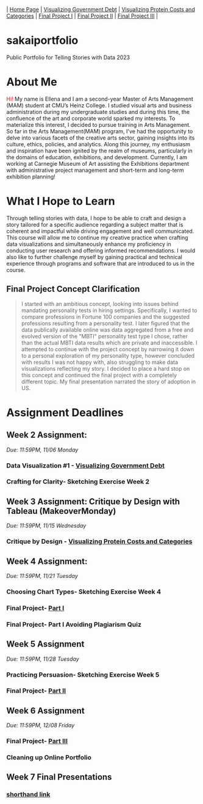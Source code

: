 | [Home Page](https://ellenasakai.github.io/sakaiportfolio/) | [Visualizing Government Debt](governmentdebt) | [Visualizing Protein Costs and Categories](protein) | [Final Project I](final-project-part-one) | [Final Project II](final-project-part-2)  | [Final Project III](final-project-part-3) |

# sakaiportfolio
Public Portfolio for Telling Stories with Data 2023

# About Me
<font color="#FF0000">Hi!</font> My name is Ellena and I am a second-year Master of Arts Management (MAM) student at CMU’s Heinz College. I studied visual arts and business administration during my undergraduate studies and during this time, the confluence of the art and corporate world sparked my interests. To materialize this interest, I decided to pursue training in Arts Management. So far in the Arts Management(MAM) program, I've had the opportunity to delve into various facets of the creative arts sector, gaining insights into its culture, ethics, policies, and analytics. Along this journey, my enthusiasm and inspiration have been ignited by the realm of museums, particularly in the domains of education, exhibitions, and development. Currently, I am working at Carnegie Museum of Art assisting the Exhibitions department with administrative project management and short-term and long-term exhibition planning!

# What I Hope to Learn
Through telling stories with data, I hope to be able to craft and design a story tailored for a specific audience regarding a subject matter that is coherent and impactful while driving engagement and well communicated. This course will allow me to continue my creative practice when crafting data visualizations and simultaneously enhance my proficiency in conducting user research and offering informed recommendations.  I would also like to further challenge myself by gaining practical and technical experience through programs and software that are introduced to us in the course. 

## Final Project Concept Clarification
> I started with an ambitious concept, looking into issues behind mandating personality tests in hiring settings. Specifically, I wanted to compare professions in Fortune 100 companies and the suggested professions resulting from a personality test. I later figured that the data publically available online was data aggregated from a free and evolved version of the "MBTI" personality test type I chose, rather than the actual MBTI data results which are private and inaccessible. I attempted to continue with the project concept by narrowing it down to a personal exploration of my personality type, however concluded with results I was not happy with, also struggling to make data visualizations reflecting my story. I decided to place a hard stop on this concept and continued the final project with a completely different topic. My final presentation narrated the story of adoption in US. 

# Assignment Deadlines

## Week 2 Assignment: 
*Due: 11:59PM, 11/06 Monday*

### Data Visualization #1 - [Visualizing Government Debt](governmentdebt) 
### Crafting for Clarity- Sketching Exercise Week 2

## Week 3 Assignment: Critique by Design with Tableau (MakeoverMonday)
*Due: 11:59PM, 11/15 Wednesday*

### Critique by Design - [Visualizing Protein Costs and Categories](protein)

## Week 4 Assignment:
*Due: 11:59PM, 11/21 Tuesday*

### Choosing Chart Types- Sketching Exercise Week 4
### Final Project- [Part I](final-project-part-one)
### Final Project- Part I Avoiding Plagiarism Quiz 


## Week 5 Assignment
*Due: 11:59PM, 11/28 Tuesday*

### Practicing Persuasion- Sketching Exercise Week 5
### Final Project- [Part II](final-project-part-2)

## Week 6 Assignment
*Due: 11:59PM, 12/08 Friday*

### Final Project- [Part III](final-project-part-3)
### Cleaning up Online Portfolio

## Week 7 Final Presentations
### [shorthand link](https://carnegiemellon.shorthandstories.com/adoption-in-the-u-s/index.html)
